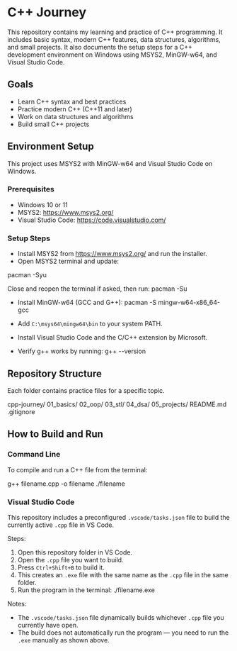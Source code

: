 # C++ Journey

This repository contains my learning and practice of C++ programming. It includes basic syntax, modern C++ features, data structures, algorithms, and small projects. It also documents the setup steps for a C++ development environment on Windows using MSYS2, MinGW-w64, and Visual Studio Code.

## Goals

- Learn C++ syntax and best practices
- Practice modern C++ (C++11 and later)
- Work on data structures and algorithms
- Build small C++ projects

## Environment Setup

This project uses MSYS2 with MinGW-w64 and Visual Studio Code on Windows.

### Prerequisites

- Windows 10 or 11
- MSYS2: https://www.msys2.org/
- Visual Studio Code: https://code.visualstudio.com/

### Setup Steps

- Install MSYS2 from https://www.msys2.org/ and run the installer.
- Open MSYS2 terminal and update:


pacman -Syu

Close and reopen the terminal if asked, then run:
pacman -Su

- Install MinGW-w64 (GCC and G++):
pacman -S mingw-w64-x86_64-gcc

- Add `C:\msys64\mingw64\bin` to your system PATH.
- Install Visual Studio Code and the C/C++ extension by Microsoft.
- Verify g++ works by running:
g++ --version

## Repository Structure

Each folder contains practice files for a specific topic.

cpp-journey/
01_basics/
02_oop/
03_stl/
04_dsa/
05_projects/
README.md
.gitignore


## How to Build and Run

### Command Line

To compile and run a C++ file from the terminal:

g++ filename.cpp -o filename
./filename


### Visual Studio Code

This repository includes a preconfigured `.vscode/tasks.json` file to build the currently active `.cpp` file in VS Code.

Steps:

1. Open this repository folder in VS Code.
2. Open the `.cpp` file you want to build.
3. Press `Ctrl+Shift+B` to build it.
4. This creates an `.exe` file with the same name as the `.cpp` file in the same folder.
5. Run the program in the terminal:
./filename.exe

Notes:

- The `.vscode/tasks.json` file dynamically builds whichever `.cpp` file you currently have open.
- The build does not automatically run the program — you need to run the `.exe` manually as shown above.
